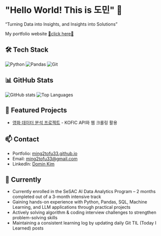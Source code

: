 <!--
**ming2tofu33/ming2tofu33** is a ✨ _special_ ✨ repository because its `README.md` (this file) appears on your GitHub profile.

Here are some ideas to get you started:

- 🔭 I’m currently working on ...
- 🌱 I’m currently learning ...
- 👯 I’m looking to collaborate on ...
- 🤔 I’m looking for help with ...
- 💬 Ask me about ...
- 📫 How to reach me: ...
- 😄 Pronouns: ...
- ⚡ Fun fact: ...
-->

# "Hello World! This is 도민" 👋
“Turning Data into Insights, and Insights into Solutions” 

My portfolio website [💖click here💖](https://ming2tofu33.github.io/)

 ## 🛠 Tech Stack 
 ![Python](https://img.shields.io/badge/Python-3776AB?style=for-the-badge&logo=python&logoColor=white) 
 ![Pandas](https://img.shields.io/badge/pandas-150458?style=for-the-badge&logo=pandas&logoColor=white) 
 ![Git](https://img.shields.io/badge/Git-F05032?style=for-the-badge&logo=git&logoColor=white) 
 
 ## 📊 GitHub Stats 
 ![GitHub stats](https://github-readme-stats.vercel.app/api?username=ming2tofu33&show_icons=true&theme=radical) 
 ![Top Languages](https://github-readme-stats.vercel.app/api/top-langs/?username=ming2tofu33&layout=compact&theme=radical) 
 
 ## 🚀 Featured Projects 
 - [영화 데이터 분석 프로젝트](https://github.com/ming2tofu33/pjt-movie-analysis) - KOFIC API와 웹 크롤링 활용 
 
 ## 📫 Contact 
 - Portfolio: [ming2tofu33.github.io](https://ming2tofu33.github.io) 
 - Email: ming2tofu33@gmail.com 
 - LinkedIn: [Domin Kim](https://www.linkedin.com/in/domin-kim-b5b3b9366/) 
 
 ## 🌱 Currently 
 - Currently enrolled in the SeSAC AI Data Analytics Program – 2 months completed out of a 3-month intensive track 
 - Gaining hands-on experience with Python, Pandas, SQL, Machine Learning, and LLM applications through practical projects 
 - Actively solving algorithm & coding interview challenges to strengthen problem-solving skills 
 - Maintaining a consistent learning log by updating daily Git TIL (Today I Learned) posts
